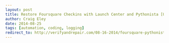 ```yaml
---  
layout: post 
title: Restore Foursquare Checkins with Launch Center and Pythonista [Updated]
author: Craig Eley 
date: 2014-08-25
tags: [automation, coding, logging]
redirect_to: http://verifyandrepair.com/08-16-2014/foursquare-pythonista
---
```


